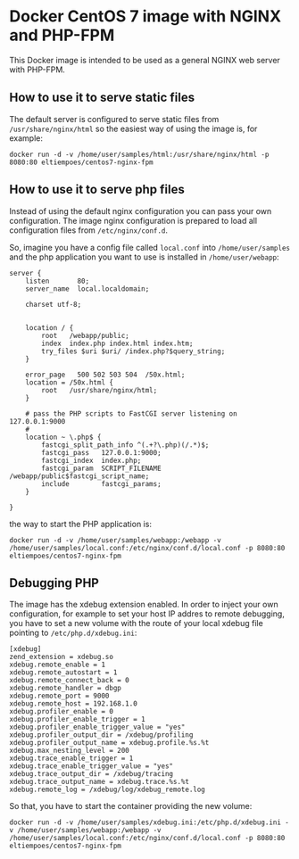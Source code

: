 # Docker CentOS 7 image with NGINX and PHP-FPM

This Docker image is intended to be used as a general NGINX web server with PHP-FPM.

## How to use it to serve static files

The default server is configured to serve static files from `/usr/share/nginx/html` so the easiest way of using the image is, for example:

`docker run -d -v /home/user/samples/html:/usr/share/nginx/html -p 8080:80 eltiempoes/centos7-nginx-fpm`

## How to use it to serve php files

Instead of using the default nginx configuration you can pass your own configuration. The image nginx configuration is prepared to load all configuration files from `/etc/nginx/conf.d`.

So, imagine you have a config file called `local.conf` into `/home/user/samples` and the php application you want to use is installed in `/home/user/webapp`:

```
server {
    listen       80;
    server_name  local.localdomain;

    charset utf-8;
    

    location / {
        root   /webapp/public;
        index  index.php index.html index.htm;
        try_files $uri $uri/ /index.php?$query_string;
    }

    error_page   500 502 503 504  /50x.html;
    location = /50x.html {
        root   /usr/share/nginx/html;
    }

    # pass the PHP scripts to FastCGI server listening on 127.0.0.1:9000
    #
    location ~ \.php$ {
        fastcgi_split_path_info ^(.+?\.php)(/.*)$;
        fastcgi_pass   127.0.0.1:9000;
        fastcgi_index  index.php;
        fastcgi_param  SCRIPT_FILENAME  /webapp/public$fastcgi_script_name;
        include        fastcgi_params;
    }

}
```
the way to start the PHP application is:

```
docker run -d -v /home/user/samples/webapp:/webapp -v /home/user/samples/local.conf:/etc/nginx/conf.d/local.conf -p 8080:80 eltiempoes/centos7-nginx-fpm
```
## Debugging PHP
The image has the xdebug extension enabled. In order to inject your own configuration, for example to set your host IP addres to remote debugging, you have to set a new volume with the route of your local xdebug file pointing to `/etc/php.d/xdebug.ini`:

```
[xdebug]
zend_extension = xdebug.so
xdebug.remote_enable = 1
xdebug.remote_autostart = 1
xdebug.remote_connect_back = 0
xdebug.remote_handler = dbgp
xdebug.remote_port = 9000
xdebug.remote_host = 192.168.1.0
xdebug.profiler_enable = 0
xdebug.profiler_enable_trigger = 1
xdebug.profiler_enable_trigger_value = "yes"
xdebug.profiler_output_dir = /xdebug/profiling
xdebug.profiler_output_name = xdebug.profile.%s.%t
xdebug.max_nesting_level = 200
xdebug.trace_enable_trigger = 1
xdebug.trace_enable_trigger_value = "yes"
xdebug.trace_output_dir = /xdebug/tracing
xdebug.trace_output_name = xdebug.trace.%s.%t
xdebug.remote_log = /xdebug/log/xdebug_remote.log
```
So that, you have to start the container providing the new volume:

```
docker run -d -v /home/user/samples/xdebug.ini:/etc/php.d/xdebug.ini -v /home/user/samples/webapp:/webapp -v /home/user/samples/local.conf:/etc/nginx/conf.d/local.conf -p 8080:80 eltiempoes/centos7-nginx-fpm
```
